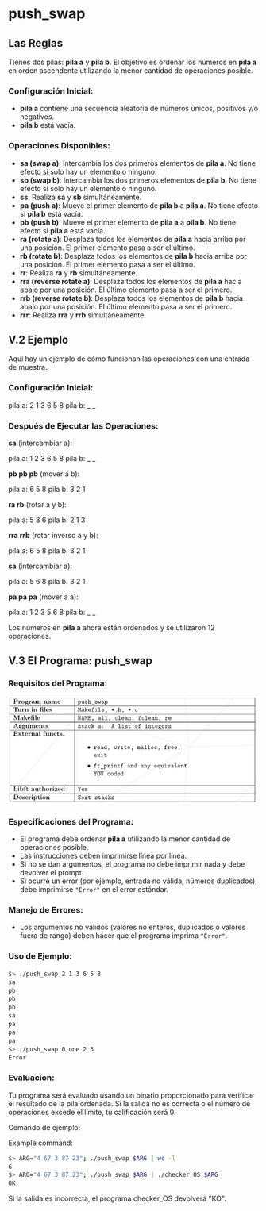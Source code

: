 # push_swap

## Las Reglas

Tienes dos pilas: **pila a** y **pila b**. El objetivo es ordenar los números en **pila a** en orden ascendente utilizando la menor cantidad de operaciones posible.

### Configuración Inicial:
- **pila a** contiene una secuencia aleatoria de números únicos, positivos y/o negativos.
- **pila b** está vacía.

### Operaciones Disponibles:
- **sa (swap a)**: Intercambia los dos primeros elementos de **pila a**. No tiene efecto si solo hay un elemento o ninguno.
- **sb (swap b)**: Intercambia los dos primeros elementos de **pila b**. No tiene efecto si solo hay un elemento o ninguno.
- **ss**: Realiza **sa** y **sb** simultáneamente.
- **pa (push a)**: Mueve el primer elemento de **pila b** a **pila a**. No tiene efecto si **pila b** está vacía.
- **pb (push b)**: Mueve el primer elemento de **pila a** a **pila b**. No tiene efecto si **pila a** está vacía.
- **ra (rotate a)**: Desplaza todos los elementos de **pila a** hacia arriba por una posición. El primer elemento pasa a ser el último.
- **rb (rotate b)**: Desplaza todos los elementos de **pila b** hacia arriba por una posición. El primer elemento pasa a ser el último.
- **rr**: Realiza **ra** y **rb** simultáneamente.
- **rra (reverse rotate a)**: Desplaza todos los elementos de **pila a** hacia abajo por una posición. El último elemento pasa a ser el primero.
- **rrb (reverse rotate b)**: Desplaza todos los elementos de **pila b** hacia abajo por una posición. El último elemento pasa a ser el primero.
- **rrr**: Realiza **rra** y **rrb** simultáneamente.

## V.2 Ejemplo

Aquí hay un ejemplo de cómo funcionan las operaciones con una entrada de muestra.

### Configuración Inicial:

pila a: 2 1 3 6 5 8 pila b: _ _


### Después de Ejecutar las Operaciones:

**sa** (intercambiar a):

pila a: 1 2 3 6 5 8 pila b: _ _


**pb pb pb** (mover a b):

pila a: 6 5 8 pila b: 3 2 1


**ra rb** (rotar a y b):

pila a: 5 8 6 pila b: 2 1 3


**rra rrb** (rotar inverso a y b):

pila a: 6 5 8 pila b: 3 2 1


**sa** (intercambiar a):

pila a: 5 6 8 pila b: 3 2 1


**pa pa pa** (mover a a):

pila a: 1 2 3 5 6 8 pila b: _ _


Los números en **pila a** ahora están ordenados y se utilizaron 12 operaciones.

## V.3 El Programa: push_swap

### Requisitos del Programa:

![requisitos](./req/ps_req.png)

### Especificaciones del Programa:
- El programa debe ordenar **pila a** utilizando la menor cantidad de operaciones posible.
- Las instrucciones deben imprimirse línea por línea.
- Si no se dan argumentos, el programa no debe imprimir nada y debe devolver el prompt.
- Si ocurre un error (por ejemplo, entrada no válida, números duplicados), debe imprimirse `"Error"` en el error estándar.

### Manejo de Errores:
- Los argumentos no válidos (valores no enteros, duplicados o valores fuera de rango) deben hacer que el programa imprima `"Error"`.

### Uso de Ejemplo:
```bash
$> ./push_swap 2 1 3 6 5 8 
sa
pb
pb
pb
sa
pa
pa
pa
$> ./push_swap 0 one 2 3
Error
```

### Evaluacion:
Tu programa será evaluado usando un binario proporcionado para verificar el resultado de la pila ordenada. Si la salida no es correcta o el número de operaciones excede el límite, tu calificación será 0.

Comando de ejemplo:

Example command:
```bash
$> ARG="4 67 3 87 23"; ./push_swap $ARG | wc -l
6
$> ARG="4 67 3 87 23"; ./push_swap $ARG | ./checker_OS $ARG
OK
```

Si la salida es incorrecta, el programa checker_OS devolverá "KO".